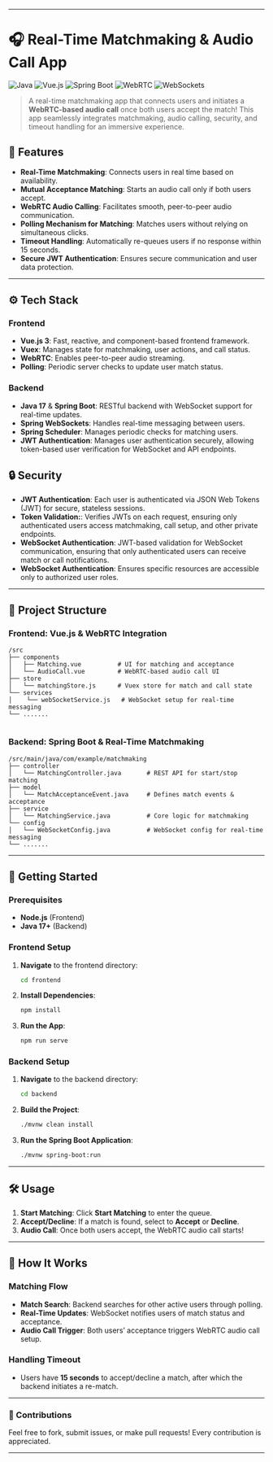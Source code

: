 
---

# 🎧 Real-Time Matchmaking & Audio Call App

![Java](https://img.shields.io/badge/Java-17-orange)
![Vue.js](https://img.shields.io/badge/Vue.js-3.0-green)
![Spring Boot](https://img.shields.io/badge/Spring%20Boot-3.3-brightgreen)
![WebRTC](https://img.shields.io/badge/WebRTC-Audio%20Call-blue)
![WebSockets](https://img.shields.io/badge/WebSockets-Real--Time-ff69b4)

> A real-time matchmaking app that connects users and initiates a **WebRTC-based audio call** once both users accept the match! This app seamlessly integrates matchmaking, audio calling, security, and timeout handling for an immersive experience.


## 🌟 Features
- **Real-Time Matchmaking**: Connects users in real time based on availability.
- **Mutual Acceptance Matching**: Starts an audio call only if both users accept.
- **WebRTC Audio Calling**: Facilitates smooth, peer-to-peer audio communication.
- **Polling Mechanism for Matching**: Matches users without relying on simultaneous clicks.
- **Timeout Handling**: Automatically re-queues users if no response within 15 seconds.
- **Secure JWT Authentication**: Ensures secure communication and user data protection.

---

## ⚙️ Tech Stack

### Frontend
- **Vue.js 3**: Fast, reactive, and component-based frontend framework.
- **Vuex**: Manages state for matchmaking, user actions, and call status.
- **WebRTC**: Enables peer-to-peer audio streaming.
- **Polling**: Periodic server checks to update user match status.

### Backend
- **Java 17** & **Spring Boot**: RESTful backend with WebSocket support for real-time updates.
- **Spring WebSockets**: Handles real-time messaging between users.
- **Spring Scheduler**: Manages periodic checks for matching users.
- **JWT Authentication**: Manages user authentication securely, allowing token-based user verification for WebSocket and API endpoints.

[//]: # (- **Redis &#40;optional&#41;**: Used for caching active users in the matchmaking queue.)

## 🔒 Security
- **JWT Authentication**: Each user is authenticated via JSON Web Tokens (JWT) for secure, stateless sessions.
- **Token Validation:**: Verifies JWTs on each request, ensuring only authenticated users access matchmaking, call setup, and other private endpoints.
- **WebSocket Authentication**: JWT-based validation for WebSocket communication, ensuring that only authenticated users can receive match or call notifications.
- **WebSocket Authentication**: Ensures specific resources are accessible only to authorized user roles.

---

## 📂 Project Structure

### Frontend: Vue.js & WebRTC Integration

```plaintext
/src
├── components
│   ├── Matching.vue          # UI for matching and acceptance
│   └── AudioCall.vue         # WebRTC-based audio call UI
├── store
│   └── matchingStore.js      # Vuex store for match and call state
└── services
│    └── webSocketService.js   # WebSocket setup for real-time messaging
└── .......
    
```

### Backend: Spring Boot & Real-Time Matchmaking

```plaintext
/src/main/java/com/example/matchmaking
├── controller
│   └── MatchingController.java       # REST API for start/stop matching
├── model
│   └── MatchAcceptanceEvent.java     # Defines match events & acceptance
├── service
│   └── MatchingService.java          # Core logic for matchmaking
└── config
│   └── WebSocketConfig.java          # WebSocket config for real-time messaging  
└── .......
```

---

## 🚀 Getting Started

### Prerequisites
- **Node.js** (Frontend)
- **Java 17+** (Backend)

[//]: # (- **Redis** &#40;optional, for enhanced performance&#41;)

### Frontend Setup

1. **Navigate** to the frontend directory:
   ```bash
   cd frontend
   ```
2. **Install Dependencies**:
   ```bash
   npm install
   ```
3. **Run the App**:
   ```bash
   npm run serve
   ```

### Backend Setup

1. **Navigate** to the backend directory:
   ```bash
   cd backend
   ```
2. **Build the Project**:
   ```bash
   ./mvnw clean install
   ```
3. **Run the Spring Boot Application**:
   ```bash
   ./mvnw spring-boot:run
   ```

[//]: # (### Running Redis &#40;Optional&#41;)

[//]: # (   ```bash)

[//]: # (   redis-server)

[//]: # (   ```)

---

## 🛠️ Usage

1. **Start Matching**: Click **Start Matching** to enter the queue.
2. **Accept/Decline**: If a match is found, select to **Accept** or **Decline**.
3. **Audio Call**: Once both users accept, the WebRTC audio call starts!

---

## 🧩 How It Works

### Matching Flow
- **Match Search**: Backend searches for other active users through polling.
- **Real-Time Updates**: WebSocket notifies users of match status and acceptance.
- **Audio Call Trigger**: Both users’ acceptance triggers WebRTC audio call setup.

### Handling Timeout
- Users have **15 seconds** to accept/decline a match, after which the backend initiates a re-match.

---

### 🤝 Contributions

Feel free to fork, submit issues, or make pull requests! Every contribution is appreciated.

---